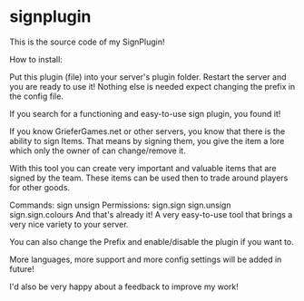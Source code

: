# signplugin
This is the source code of my SignPlugin!

How to install:

Put this plugin (file) into your server's plugin folder. Restart the server and you are ready to use it! Nothing else is needed expect changing the prefix in the config file.


If you search for a functioning and easy-to-use sign plugin, you found it!

If you know GrieferGames.net or other servers, you know that there is the ability to sign Items. That means by signing them, you give the item a lore which only the owner of can change/remove it.

With this tool you can create very important and valuable items that are signed by the team. These items can be used then to trade around players for other goods.

Commands:
sign
unsign
Permissions:
sign.sign
sign.unsign
sign.sign.colours
And that's already it!
A very easy-to-use tool that brings a very nice variety to your server.

You can also change the Prefix and enable/disable the plugin if you want to.

More languages, more support and more config settings will be added in future!

I'd also be very happy about a feedback to improve my work!
